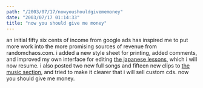 ```yaml
---
path: "/2003/07/17/nowyoushouldgivememoney" 
date: "2003/07/17 01:14:33" 
title: "now you should give me money" 
---
```

an initial fifty six cents of income from google ads has inspired me to put more work into the more promising sources of revenue from randomchaos.com. i added a new style sheet for printing, added comments, and improved my own interface for editing <a href="http://weblog.randomchaos.com/japanese.php">the japanese lessons</a>, which i will now resume. i also posted two new full songs and fifteen new clips to <a href="http://music.randomchaos.com/">the music section</a>, and tried to make it clearer that i will sell custom cds. now you should give me money.